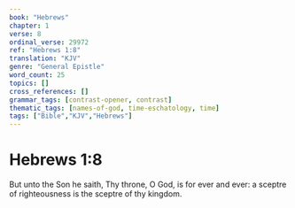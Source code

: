 ```yaml
---
book: "Hebrews"
chapter: 1
verse: 8
ordinal_verse: 29972
ref: "Hebrews 1:8"
translation: "KJV"
genre: "General Epistle"
word_count: 25
topics: []
cross_references: []
grammar_tags: [contrast-opener, contrast]
thematic_tags: [names-of-god, time-eschatology, time]
tags: ["Bible","KJV","Hebrews"]
---
```


# Hebrews 1:8

But unto the Son he saith, Thy throne, O God, is for ever and ever: a sceptre of righteousness is the sceptre of thy kingdom.
